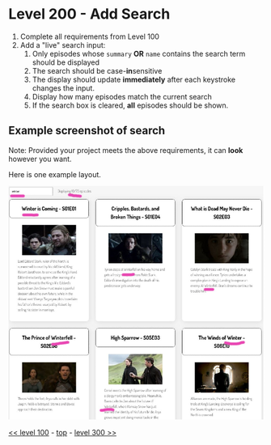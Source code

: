 # Level 200 - Add Search

1. Complete all requirements from Level 100
1. Add a "live" search input:
   1. Only episodes whose `summary` **OR** `name` contains the search term should be displayed
   1. The search should be case-**in**sensitive
   1. The display should update **immediately** after each keystroke changes the input.
   1. Display how many episodes match the current search
   1. If the search box is cleared, **all** episodes should be shown.

## Example screenshot of search

Note: Provided your project meets the above requirements, it can **look** however you want.

Here is one example layout.

![level 200 example screenshot showing search](./example-screenshots/example-search.jpg)

[<< level 100](./level-100.md) - [top](./readme.md) - [level 300 >>](./level-300.md)

